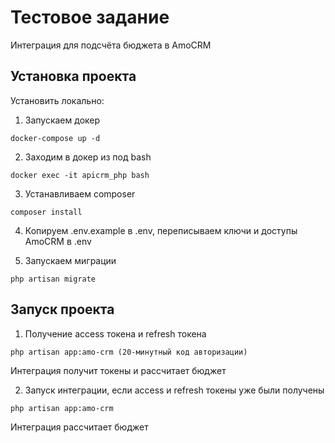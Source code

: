 # Тестовое задание

Интеграция для подсчёта бюджета в AmoCRM

## Установка проекта

Установить локально:

1. Запускаем докер

```
docker-compose up -d
```

2. Заходим в докер из под bash

```
docker exec -it apicrm_php bash
```

3. Устанавливаем composer

```
composer install
```

4. Копируем .env.example в .env, переписываем ключи и доступы AmoCRM в .env

5. Запускаем миграции

```
php artisan migrate
```

## Запуск проекта

1. Получение access токена и refresh токена

```
php artisan app:amo-crm (20-минутный код авторизации)
```
Интеграция получит токены и рассчитает бюджет


2. Запуск интеграции, если access и refresh токены уже были получены 
```
php artisan app:amo-crm
```
Интеграция рассчитает бюджет